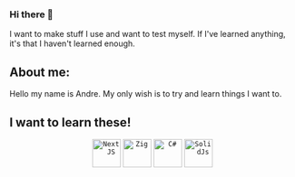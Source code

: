 ### Hi there 👋

I want to make stuff I use and want to test myself. If I've learned anything, it's that I haven't learned enough.  
<!--
**Andre-Victorio/Andre-Victorio** is a ✨ _special_ ✨ repository because its `README.md` (this file) appears on your GitHub profile.

Here are some ideas to get you started:

- 🔭 I’m currently working on ...
- 🌱 I’m currently learning ...
- 👯 I’m looking to collaborate on ...
- 🤔 I’m looking for help with ...
- 💬 Ask me about ...
- 📫 How to reach me: ...
- 😄 Pronouns: ...
- ⚡ Fun fact: ...
-->
## About me:
Hello my name is Andre. My only wish is to try and learn things I want to.
## I want to learn these! 
<div align="center">
    <code><img height="50" src="https://github.com/Andre-Victorio/Andre-Victorio/assets/76398173/a296b49c-c007-4158-b70a-396edd6e1c26" alt="NextJS" title="NextJS"/></code>
    <code><img height="50" src="https://github.com/Andre-Victorio/Andre-Victorio/assets/76398173/4bb576d5-16d4-4e06-9254-d5402c05326e" alt="Zig" title="Zig"/></code>
    <code><img height="50" src="https://user-images.githubusercontent.com/25181517/121405384-444d7300-c95d-11eb-959f-913020d3bf90.png" alt="C#" title="C#"></code>
    <code><img height="50" src="https://www.solidjs.com/assets/logo-123b04bc.svg" alt="SolidJs" title="SolidJs"/></code>
</div>
